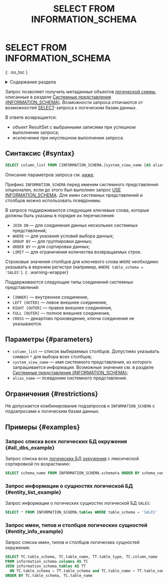 ﻿---
layout: default
title: SELECT FROM INFORMATION_SCHEMA
nav_order: 43
parent: Запросы SQL+
grand_parent: Справочная информация
has_children: false
has_toc: false
---

# SELECT FROM INFORMATION_SCHEMA
{: .no_toc }

<details markdown="block">
  <summary>
    Содержание раздела
  </summary>
  {: .text-delta }
1. TOC
{:toc}
</details>

Запрос позволяет получить метаданные объектов [логической схемы](../../../overview/main_concepts/logical_schema/logical_schema.md), 
описанные в разделе [Системные представления (INFORMATION_SCHEMA)](../../system_views/system_views.md). 
Возможности запроса отличаются от возможностей [SELECT](../SELECT/SELECT.md)-запроса к логическим базам данных.

В ответе возвращается:
*   объект ResultSet c выбранными записями при успешном выполнении запроса;
*   исключение при неуспешном выполнении запроса.

## Синтаксис {#syntax}

```sql
SELECT column_list FROM [INFORMATION_SCHEMA.]system_view_name [AS alias_name]
```

Описание параметров запроса см. [ниже](#parameters).

Префикс `INFORMATION_SCHEMA` перед именем системного представления опционален, если до этого был выполнен 
запрос [USE INFORMATION_SCHEMA](../USE_INFORMATION_SCHEMA/USE_INFORMATION_SCHEMA.md). Для имен системных 
представлений и столбцов можно использовать псевдонимы.

В запросе поддерживаются следующие ключевые слова, которые должны быть указаны в порядке их перечисления:
*   `JOIN ON` — для соединения данных нескольких системных представлений;
*   `WHERE` — для указания условий выбора данных;
*   `GROUP BY` — для группировки данных;
*   `ORDER BY` — для сортировки данных;
*   `LIMIT` — для ограничения количества возвращаемых строк.

Строковые значения столбцов для ключевого слова `WHERE` необходимо указывать в верхнем регистре 
(например, `WHERE table_schema = 'SALES'`).
{: .warning-wrapper}

Поддерживаются следующие типы соединений системных представлений:
*   `[INNER]` — внутреннее соединение,
*   `LEFT [OUTER]` — левое внешнее соединение,
*   `RIGHT [OUTER]` — правое внешнее соединение,
*   `FULL [OUTER]` — полное внешнее соединение,
*   `CROSS` — декартово произведение, ключи соединения не указываются.

## Параметры {#parameters}

*   `column_list` — список выбираемых столбцов. Допустимо указывать символ `*` для выбора всех столбцов;
*   `system_view_name` — имя системного представления, из которого запрашивается информация. Возможные 
    значения см. в разделе [Системные представления (INFORMATION_SCHEMA)](../../system_views/system_views.md);
*   `alias_name` — псевдоним системного представления.

## Ограничения {#restrictions}

Не допускается комбинирование подзапросов к `INFORMATION_SCHEMA` с подзапросами к логическим базам данных.

## Примеры {#examples}

### Запрос списка всех логических БД окружения {#all_dbs_example}

Запрос списка всех [логических БД](../../../overview/main_concepts/logical_db/logical_db.md) 
[окружения](../../../overview/main_concepts/environment/environment.md) 
с лексической сортировкой по возрастанию:
```sql
SELECT schema_name FROM INFORMATION_SCHEMA.schemata ORDER BY schema_name
```

### Запрос информации о сущностях логической БД {#entity_list_example}

Запрос информации о логических сущностях логической БД `SALES`:
```sql
SELECT * FROM INFORMATION_SCHEMA.tables WHERE table_schema = 'SALES'
```

### Запрос имен, типов и столбцов логических сущностей {#entity_info_example}

Запрос списка имен, типов и столбцов логических сущностей окружения:
```sql
SELECT TC.table_schema, TC.table_name, TT.table_type, TC.column_name
FROM information_schema.columns AS TC
JOIN information_schema.tables AS TT
  ON TC.table_schema = TT.table_schema and TC.table_name = TT.table_name
ORDER BY TC.table_schema, TC.table_name
```